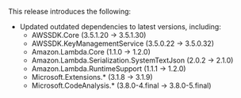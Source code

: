 This release introduces the following:

- Updated outdated dependencies to latest versions, including:
  - AWSSDK.Core (3.5.1.20 -> 3.5.1.30)
  - AWSSDK.KeyManagementService (3.5.0.22 -> 3.5.0.32)
  - Amazon.Lambda.Core (1.1.0 -> 1.2.0)
  - Amazon.Lambda.Serialization.SystemTextJson (2.0.2 -> 2.1.0)
  - Amazon.Lambda.RuntimeSupport (1.1.1 -> 1.2.0)
  - Microsoft.Extensions.* (3.1.8 -> 3.1.9)
  - Microsoft.CodeAnalysis.* (3.8.0-4.final -> 3.8.0-5.final)
